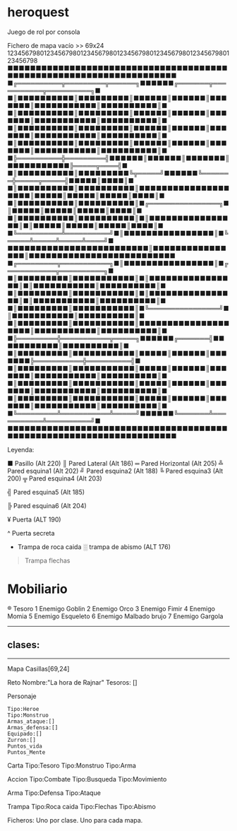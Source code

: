 # heroquest
Juego de rol por consola


Fichero de mapa vacío >>
69x24
123456798012345679801234567980123456798012345679801234567980123456798
■■■■■■■■■■■■■■■■■■■■■■■■■■■■■■■■■■■■■■■■■■■■■■■■■■■■■■■■■■■■■■■■■■■■■
■╔══════════╦═════════╦══════╗■■■■■■╔═══════╦═══════════╦══════════╗■
■║■■■■■■■■■■║■■■■■■■■■║■■■■■■║■■■■■■║■■■■■■■║■■■■■■■■■■■║■■■■■■■■■■║■
■║■■■■■■■■■■║■■■■■■■■■║■■■■■■║■■■■■■║■■■■■■■║■■■■■■■■■■■║■■■■■■■■■■║■
■║■■■■■■■■■■║■■■■■■■■■║■■■■■■║■■■■■■║■■■■■■■║■■■■■■■■■■■║■■■■■■■■■■║■
■║■■■■■■■■■■║■■■■■■■■■║■■■■■■║■■■■■■║■■■■■■■║■■■■■■■■■■■║■■■■■■■■■■║■
■╠══════════╬═════════╣■■■■■■║■■■■■■║■■■■■■■║■■■■■■■■■■■╠═════╦════╣■
■║■■■■■■■■■■║■■■■■■■■■╚╦═════╝■■■■■■╚═══════╬═════╦═════╣■■■■■║■■■■║■
■║■■■■■■■■■■║■■■■■■■■■■║■■■■■■■■■■■■■■■■■■■■║■■■■■║■■■■■║■■■■■║■■■■║■
■║■■■■■■■■■■║■■■■■■■■■■║■╔════════════════╗■║■■■■■║■■■■■║■■■■■║■■■■║■
■║■■■■■■■■■■║■■■■■■■■■■║■║■■■■■■■■■■■■■■■■║■║■■■■■║■■■■■║■■■■■║■■■■║■
■╚══════════╩══════════╝■║■■■■■■■■■■■■■■■■║■╚═════╩═════╩═════╩════╝■
■■■■■■■■■■■■■■■■■■■■■■■■■║■■■■■■■■■■■■■■■■║■■■■■■■■■■■■■■■■■■■■■■■■■■
■╔═════════╦═══════════╗■║■■■■■■■■■■■■■■■■║■╔═══════════╦══════════╗■
■║■■■■■■■■■║■■■■■■■■■■■║■║■■■■■■■■■■■■■■■■║■║■■■■■■■■■■■║■■■■■■■■■■║■
■║■■■■■■■■■║■■■■■■■■■■■║■║■■■■■■■■■■■■■■■■║■║■■■■■■■■■■■║■■■■■■■■■■║■
■║■■■■■■■■■║■■■■■■■■■■■║■╚════════════════╝■║■■■■■■■■■■■║■■■■■■■■■■║■
■║■■■■■■■■■║■■■■■■■■■■■║■■■■■■■■■■■■■■■■■■■■║■■■■■■■■■■■║■■■■■■■■■■║■
■╠═════════╬═══════════╦═════╗■■■■■■╔═══════╣■■■■■■■■■■■║■■■■■■■■■■║■
■║■■■■■■■■■║■■■■■■■■■■■║■■■■■║■■■■■■║■■■■■■■╠═══════════╬══════════╣■
■║■■■■■■■■■║■■■■■■■■■■■║■■■■■║■■■■■■║■■■■■■■║■■■■■■■■■■■║■■■■■■■■■■║■
■║■■■■■■■■■║■■■■■■■■■■■║■■■■■║■■■■■■║■■■■■■■║■■■■■■■■■■■║■■■■■■■■■■║■
■║■■■■■■■■■║■■■■■■■■■■■║■■■■■║■■■■■■║■■■■■■■║■■■■■■■■■■■║■■■■■■■■■■║■
■╚═════════╩═══════════╩═════╝■■■■■■╚═══════╩═══════════╩══════════╝■
■■■■■■■■■■■■■■■■■■■■■■■■■■■■■■■■■■■■■■■■■■■■■■■■■■■■■■■■■■■■■■■■■■■■■





Leyenda:

■ Pasillo (Alt 220)
║ Pared Lateral (Alt 186)
═ Pared Horizontal (Alt 205)
╩ Pared esquina1 (Alt 202)
╝ Pared esquina2 (Alt 188)
╚ Pared esquina3 (Alt 200)
╦ Pared esquina4 (Alt 203)

╣ Pared esquina5 (Alt 185)

╠ Pared esquina6 (Alt 204)

¥ Puerta (ALT 190)

^ Puerta secreta
* Trampa de roca caida
░  trampa de abismo (ALT 176)
> Trampa flechas
# Mobiliario
® Tesoro
1 Enemigo Goblin
2 Enemigo Orco
3 Enemigo Fimir
4 Enemigo Momia
5 Enemigo Esqueleto
6 Enemigo Malbado brujo
7 Enemigo Gargola

-------------------------------
clases:
-------------------------------
-------------------------------

Mapa
	Casillas[69,24]


Reto
	Nombre:"La hora de Rajnar"
	Tesoros: []
	
	

Personaje

	Tipo:Heroe
	Tipo:Monstruo
	Armas_ataque:[]
	Armas_defensa:[]
	Equipado:[]
	Zurron:[]
	Puntos_vida
	Puntos_Mente

Carta
	Tipo:Tesoro
	Tipo:Monstruo
	Tipo:Arma

Accion
	Tipo:Combate
	Tipo:Busqueda
	Tipo:Movimiento

Arma
	Tipo:Defensa
	Tipo:Ataque

Trampa
	Tipo:Roca caida
	Tipo:Flechas
	Tipo:Abismo

Ficheros: 
	Uno por clase.
	Uno para cada mapa.
